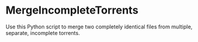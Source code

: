 # MergeIncompleteTorrents
Use this Python script to merge two completely identical files from multiple, separate, incomplete torrents. 
